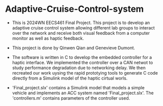 # Adaptive-Cruise-Control-system
- This is 2024WN EECS461 Final Project. This project is to develop an adaptive cruise control system allowing different lab groups to interact over the network and receive both visual feedback from a computer monitor as well as haptic feedback.
- This project is done by Qinwen Qian and Genevieve Dumont.
  
- The software is written in C to develop the embedded controller for a haptic interface. We implemented the controller over a CAN netwot to study performance degradation due to networking delay. We then recreated our work uysing the rapid prototying tools to generate C code directly from a Simulink model of the haptic cirtual worls.

- 'Final_project.slx' contains a Simulink model that models a simple vehicle and implements an ACC system named 'Final_project.slx'. The 'controllers.m' contains parameters of the controller used.
